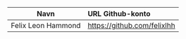 | Navn           | URL Github-konto |
| :------------: | :------------------------- |
| Felix Leon Hammond | https://github.com/felixlhh |